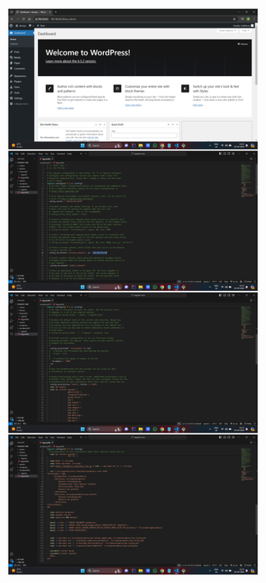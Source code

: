 ![image1](./images/Screenshot%202024-04-25%20111313.png)
![image2](./images/Screenshot%202024-04-25%20111320.png)
![image3](./images/Screenshot%202024-04-25%20111328.png)
![image4](./images/Screenshot%202024-04-25%20111336.png)